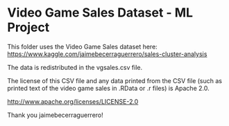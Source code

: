 # Video Game Sales Dataset - ML Project

This folder uses the Video Game Sales dataset here: https://www.kaggle.com/jaimebecerraguerrero/sales-cluster-analysis

The data is redistributed in the vgsales.csv file.

The license of this CSV file and any data printed from the CSV file (such as printed text of the video game sales in .RData or .r files) is Apache 2.0.

http://www.apache.org/licenses/LICENSE-2.0

Thank you jaimebecerraguerrero!
